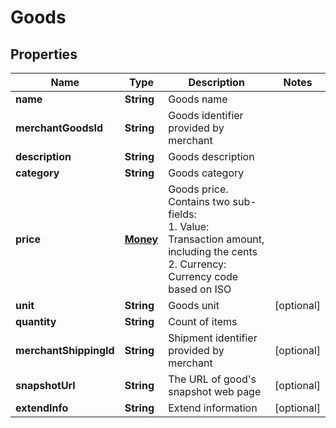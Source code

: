 

# Goods


## Properties

| Name | Type | Description | Notes |
| - | - | - | - |
|**name** | **String** | Goods name |  |
|**merchantGoodsId** | **String** | Goods identifier provided by merchant |  |
|**description** | **String** | Goods description |  |
|**category** | **String** | Goods category |  |
|**price** | [**Money**](Money.md) | Goods price. Contains two sub-fields:<br> 1. Value: Transaction amount, including the cents<br> 2. Currency: Currency code based on ISO<br>  |  |
|**unit** | **String** | Goods unit |  [optional] |
|**quantity** | **String** | Count of items |  |
|**merchantShippingId** | **String** | Shipment identifier provided by merchant |  [optional] |
|**snapshotUrl** | **String** | The URL of good's snapshot web page |  [optional] |
|**extendInfo** | **String** | Extend information |  [optional] |



